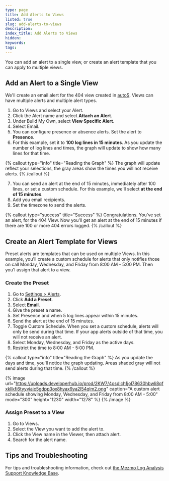 ```yaml
---
type: page
title: Add Alerts to Views
listed: true
slug: add-alerts-to-views
description: 
index_title: Add Alerts to Views
hidden: 
keywords: 
tags: 
---
```


You can add an alert to a single view, or create an alert template that you can apply to multiple views.

## Add an Alert to a Single View

We'll create an email alert for the 404 view created in [auto$](/docs/create-and-edit-views). Views can have multiple alerts and multiple alert types.

1. Go to Views and select your Alert.
2. Click the Alert name and select **Attach an Alert**.
3. Under Build My Own, select **View Specific Alert**.
4. Select Email.
5. You can configure presence or absence alerts. Set the alert to **Presence**.
6. For this example, set it to **100 log lines in 15 minutes**. As you update the number of log lines and times, the graph will update to show how many lines for that time.

{% callout type="info" title="Reading the Graph" %}
The graph will update reflect your selections, the gray areas show the times you will not receive alerts.
{% /callout %}

7. You can send an alert at the end of 15 minutes, immediately after 100 lines, or set a custom schedule. For this example, we'll select **at the end of 15 minutes**.
8. Add you email recipients.
9. Set the timezone to send the alerts.

{% callout type="success" title="Success" %}
Congratulations. You've set an alert, for the 404 View. Now you'll get an alert at the end of 15 minutes if there are 100 or more 404 errors logged.
{% /callout %}

## Create an Alert Template for Views

Preset alerts are templates that can be used on multiple Views. In this example, you'll create a custom schedule for alerts that only notifies those on call Monday, Wednesday, and Friday from 8:00 AM - 5:00 PM. Then you'l assign that alert to a view.

### Create the Preset

1. Go to [Settings &gt; Alerts](https://app.mezmo.com/manage/alerts). 
2. Click **Add a Preset**. 
3. Select **Email**.
4. Give the preset a name.
5. Set Presence and when 5 log lines appear within 15 minutes.
6. Send the alert at the end of 15 minutes.
7. Toggle Custom Schedule. When you set a custom schedule, alerts will only be send during that time. If your app alerts outside of that time, you will not receive an alert.
8. Select Monday, Wednesday, and Friday as the active days.
9. Restrict the time to 8:00 AM - 5:00 PM. 

{% callout type="info" title="Reading the Graph" %}
As you update the days and time, you'll notice the graph updating. Areas shaded gray will not send alerts during that time.
{% /callout %}

{% image url="https://uploads.developerhub.io/prod/2KW7/4osdlch1jol78630hbwli8qfxkllkfi6tyyviaic5gdpp3ox8hyax9ya2l54qlm2.png" caption="A custom alert schedule showing Monday, Wednesday, and Friday from 8:00 AM - 5:00" mode="300" height="1230" width="1278" %}
{% /image %}

### Assign Preset to a View

1. Go to Views. 
2. Select the View you want to add the alert to. 
3. Click the View name in the Viewer, then attach alert. 
4. Search for the alert name.

## Tips and Troubleshooting

For tips and troubleshooting information, check out [the Mezmo Log Analysis Support Knowledge Base](https://supportkb.mezmo.com/).